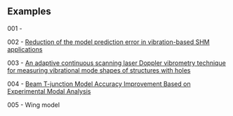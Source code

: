 ## Examples 

001 - 

002 - [Reduction of the model prediction error in vibration-based SHM applications](https://doi.org/10.58286/29603)

003 - [An adaptive continuous scanning laser Doppler vibrometry technique for measuring vibrational mode shapes of structures with holes](https://dx.doi.org/10.1088/1361-6501/ad6630)

004 - [Beam T-junction Model Accuracy Improvement Based on Experimental Modal Analysis](https://doi.org/10.1007/s12239-022-0134-7)

005 - Wing model
